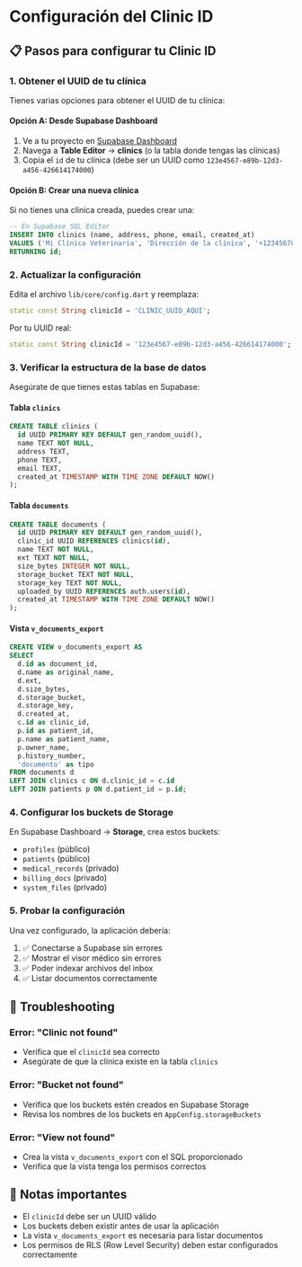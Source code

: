 # Configuración del Clinic ID

## 📋 Pasos para configurar tu Clinic ID

### 1. **Obtener el UUID de tu clínica**

Tienes varias opciones para obtener el UUID de tu clínica:

#### Opción A: Desde Supabase Dashboard
1. Ve a tu proyecto en [Supabase Dashboard](https://supabase.com/dashboard)
2. Navega a **Table Editor** → **clinics** (o la tabla donde tengas las clínicas)
3. Copia el `id` de tu clínica (debe ser un UUID como `123e4567-e89b-12d3-a456-426614174000`)

#### Opción B: Crear una nueva clínica
Si no tienes una clínica creada, puedes crear una:

```sql
-- En Supabase SQL Editor
INSERT INTO clinics (name, address, phone, email, created_at)
VALUES ('Mi Clínica Veterinaria', 'Dirección de la clínica', '+1234567890', 'clinic@email.com', NOW())
RETURNING id;
```

### 2. **Actualizar la configuración**

Edita el archivo `lib/core/config.dart` y reemplaza:

```dart
static const String clinicId = 'CLINIC_UUID_AQUI';
```

Por tu UUID real:

```dart
static const String clinicId = '123e4567-e89b-12d3-a456-426614174000';
```

### 3. **Verificar la estructura de la base de datos**

Asegúrate de que tienes estas tablas en Supabase:

#### Tabla `clinics`
```sql
CREATE TABLE clinics (
  id UUID PRIMARY KEY DEFAULT gen_random_uuid(),
  name TEXT NOT NULL,
  address TEXT,
  phone TEXT,
  email TEXT,
  created_at TIMESTAMP WITH TIME ZONE DEFAULT NOW()
);
```

#### Tabla `documents`
```sql
CREATE TABLE documents (
  id UUID PRIMARY KEY DEFAULT gen_random_uuid(),
  clinic_id UUID REFERENCES clinics(id),
  name TEXT NOT NULL,
  ext TEXT NOT NULL,
  size_bytes INTEGER NOT NULL,
  storage_bucket TEXT NOT NULL,
  storage_key TEXT NOT NULL,
  uploaded_by UUID REFERENCES auth.users(id),
  created_at TIMESTAMP WITH TIME ZONE DEFAULT NOW()
);
```

#### Vista `v_documents_export`
```sql
CREATE VIEW v_documents_export AS
SELECT 
  d.id as document_id,
  d.name as original_name,
  d.ext,
  d.size_bytes,
  d.storage_bucket,
  d.storage_key,
  d.created_at,
  c.id as clinic_id,
  p.id as patient_id,
  p.name as patient_name,
  p.owner_name,
  p.history_number,
  'documento' as tipo
FROM documents d
LEFT JOIN clinics c ON d.clinic_id = c.id
LEFT JOIN patients p ON d.patient_id = p.id;
```

### 4. **Configurar los buckets de Storage**

En Supabase Dashboard → **Storage**, crea estos buckets:

- `profiles` (público)
- `patients` (público)
- `medical_records` (privado)
- `billing_docs` (privado)
- `system_files` (privado)

### 5. **Probar la configuración**

Una vez configurado, la aplicación debería:

1. ✅ Conectarse a Supabase sin errores
2. ✅ Mostrar el visor médico sin errores
3. ✅ Poder indexar archivos del inbox
4. ✅ Listar documentos correctamente

## 🔧 Troubleshooting

### Error: "Clinic not found"
- Verifica que el `clinicId` sea correcto
- Asegúrate de que la clínica existe en la tabla `clinics`

### Error: "Bucket not found"
- Verifica que los buckets estén creados en Supabase Storage
- Revisa los nombres de los buckets en `AppConfig.storageBuckets`

### Error: "View not found"
- Crea la vista `v_documents_export` con el SQL proporcionado
- Verifica que la vista tenga los permisos correctos

## 📝 Notas importantes

- El `clinicId` debe ser un UUID válido
- Los buckets deben existir antes de usar la aplicación
- La vista `v_documents_export` es necesaria para listar documentos
- Los permisos de RLS (Row Level Security) deben estar configurados correctamente
